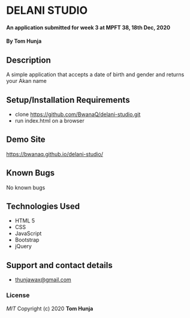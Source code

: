 # DELANI STUDIO 
#### An application submitted for week 3 at MPFT 38, 18th Dec, 2020
#### By **Tom Hunja**
## Description
A simple application that accepts a date of birth and gender and returns your Akan name
## Setup/Installation Requirements
* clone https://github.com/BwanaQ/delani-studio.git
* run index.html on a browser

## Demo Site
https://bwanaq.github.io/delani-studio/
## Known Bugs
No known bugs
## Technologies Used
* HTML 5
* CSS
* JavaScript
* Bootstrap
* jQuery
## Support and contact details
* thunjawax@gmail.com
### License
*MIT*
Copyright (c) 2020 **Tom Hunja**
  